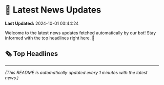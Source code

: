 # 📰 Latest News Updates
**Last Updated:** 2024-10-01 00:44:24

Welcome to the latest news updates fetched automatically by our bot! Stay informed with the top headlines right here. 🚀

## 🗞️ Top Headlines

---
*(This README is automatically updated every 1 minutes with the latest news.)*
